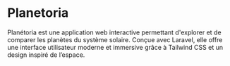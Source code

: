 # Planetoria
Planétoria est une application web interactive permettant d'explorer et de comparer les planètes du système solaire. Conçue avec Laravel, elle offre une interface utilisateur moderne et immersive grâce à Tailwind CSS et un design inspiré de l’espace.
